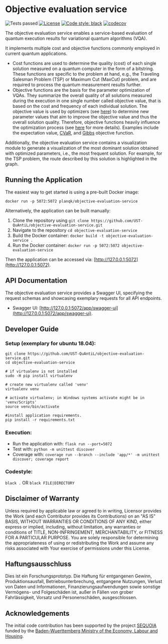 # Objective evaluation service

![Tests passed](https://github.com/UST-QuAntiL/objective-evaluation-service/actions/workflows/test.yml/badge.svg)
[![License](https://img.shields.io/badge/License-Apache%202.0-blue.svg)](https://opensource.org/licenses/Apache-2.0)
[![Code style: black](https://img.shields.io/badge/code%20style-black-000000.svg)](https://github.com/psf/black)
[![codecov](https://codecov.io/gh/UST-QuAntiL/objective-evaluation-service/branch/main/graph/badge.svg?token=YZY0AA6LCJ)](https://codecov.io/gh/UST-QuAntiL/objective-evaluation-service)



The objective evaluation service enables a service-based evaluation of quantum execution results for variational quantum algorithms (VQA).

It implements multiple cost and objective functions commonly employed in current quantum applications.
* Cost functions are used to determine the quality (cost) of each single solution measured on a quantum computer in the form of a bitstring.
These functions are specific to the problem at hand, e.g., the Traveling Salesman Problem (TSP) or Maximum Cut (MaxCut) problem, and are required to process the quantum measurement results further.
* Objective functions are the basis for the parameter optimization of VQAs.
They summarize the overall quality of all solutions measured during the execution in one single number called objective value, that is based on the cost and frequency of each individual solution.
The objective value is used by optimizers (see [here](https://docs.scipy.org/doc/scipy/reference/generated/scipy.optimize.minimize.html)) to determine new parameter values that aim to improve the objective value and thus the overall solution quality.
Therefore, objective functions heavily influence the optimization process (see [here](https://www.mdpi.com/2079-9292/11/7/1033/htm) for more details). 
Examples include the expectation value, [CVaR](https://quantum-journal.org/papers/q-2020-04-20-256/), and [Gibbs](https://journals.aps.org/prresearch/abstract/10.1103/PhysRevResearch.2.023074) objective function.

Additionally, the objective evaluation service contains a visualization module to generate a visualization of the most dominant solution obtained with optimized parameters, i.e., the most frequent solution.
For example, for the TSP problem, the route described by this solution is highlighted in the graph.


## Running the Application

The easiest way to get started is using a pre-built Docker image:

``docker run -p 5072:5072 planqk/objective-evaluation-service``

Alternatively, the application can be built manually:
1. Clone the repository using ``git clone https://github.com/UST-QuAntiL/objective-evaluation-service.git``
2. Navigate to the repository  ``cd objective-evaluation-service``
3. Build the Docker container: ``docker build -t objective-evaluation-service .``
4. Run the Docker container: ``docker run -p 5072:5072 objective-evaluation-service``

Then the application can be accessed via: [http://127.0.0.1:5072](http://127.0.0.1:5072).

## API Documentation

The objective evaluation service provides a Swagger UI, specifying the request schemas and showcasing exemplary requests for all API endpoints.
 * Swagger UI: [http://127.0.0.1:5072/app/swagger-ui](http://127.0.0.1:5072/app/swagger-ui).

## Developer Guide

### Setup (exemplary for ubuntu 18.04): 
```shell
git clone https://github.com/UST-QuAntiL/objective-evaluation-service.git
cd objective-evaluation-service

# if virtualenv is not installed
sudo -H pip install virtualenv

# create new virtualenv called 'venv'
virtualenv venv

# activate virtualenv; in Windows systems activate might be in 'venv/Scripts'
source venv/bin/activate

#install application requirements.
pip install -r requirements.txt
```

### Execution:
* Run the application with: ``flask run --port=5072``
* Test with: ``python -m unittest discover``
* Coverage with: ``coverage run --branch --include 'app/*' -m unittest discover; coverage report``

### Codestyle: 
``black .`` OR ``black FILE|DIRECTORY``

## Disclaimer of Warranty
Unless required by applicable law or agreed to in writing, Licensor provides the Work (and each Contributor provides its Contributions) on an "AS IS" BASIS, WITHOUT WARRANTIES OR CONDITIONS OF ANY KIND, either express or implied, including, without limitation, any warranties or conditions of TITLE, NON-INFRINGEMENT, MERCHANTABILITY, or FITNESS FOR A PARTICULAR PURPOSE. You are solely responsible for determining the appropriateness of using or redistributing the Work and assume any risks associated with Your exercise of permissions under this License.

## Haftungsausschluss
Dies ist ein Forschungsprototyp. Die Haftung für entgangenen Gewinn, Produktionsausfall, Betriebsunterbrechung, entgangene Nutzungen, Verlust von Daten und Informationen, Finanzierungsaufwendungen sowie sonstige Vermögens- und Folgeschäden ist, außer in Fällen von grober Fahrlässigkeit, Vorsatz und Personenschäden, ausgeschlossen.

## Acknowledgements
The initial code contribution has been supported by the project [SEQUOIA](https://www.iaas.uni-stuttgart.de/forschung/projekte/sequoia/) funded by the [Baden-Wuerttemberg Ministry of the Economy, Labour and Housing](https://wm.baden-wuerttemberg.de/).
